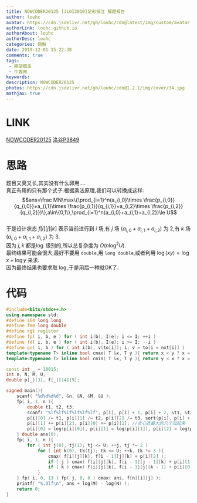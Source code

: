 ```yaml
---
title: NOWCODER20125 [JLOI2010]足彩投注 解题报告
author: louhc
avatar: https://cdn.jsdelivr.net/gh/louhc/cdn@latest/img/custom/avatar.jpg
authorLink: louhc.github.io
authorAbout: louhc
authorDesc: louhc
categories: 题解
date: 2019-12-01 15:22:38
comments: true
tags:
 - 期望概率
 - 牛客网
keywords: 
description: NOWCODER20125
photos: https://cdn.jsdelivr.net/gh/louhc/cdn@1.2.1/img/cover/34.jpg
mathjax: true
---
```


# LINK

[NOWCODER20125](https://ac.nowcoder.com/acm/problem/20125)
[洛谷P3849](https://www.luogu.com.cn/problem/P3849)

# 思路

题目又臭又长,其实没有什么卵用....  
真正有用的只有那个式子.根据乘法原理,我们可以转换成这样:  
$$ans=\frac MN\max\{\prod_{i=1}^n(a_{i,0}\times \frac{p_{i,0}}{q_{i,0}}+a_{i,1}\times \frac{p_{i,1}}{q_{i,1}}+a_{i,2}\times \frac{p_{i,2}}{q_{i,2}})\},a\in\{0,1\},\prod_{i=1}^n(a_{i,0}+a_{i,1}+a_{i,2})\le U$$  
于是设计状态 $f[i][j][k]$ 表示当前进行到 $i$ 场,有 $j$ 场 $(a_{i,0}+a_{i,1}+a_{i,2})$ 为 $2$,有 $k$ 场 $(a_{i,0}+a_{i,1}+a_{i,2})$ 为 $3$.  
因为 $j,k$ 都是$\log$ 级别的,所以总复杂度为 $O(n\log^2 U)$.  
最终结果可能会很大,最好不要用 `double`,用 `long double`,或者利用 $\log(xy)=\log x + \log y$ 来求.  
因为最终结果也要求取 $\log$,于是用后一种就OK了.  

# 代码

```cpp
#include<bits/stdc++.h>
using namespace std;
#define i64 long long
#define f80 long double
#define rgt register
#define fp( i, b, e ) for ( int i(b), I(e); i <= I; ++i )
#define fd( i, b, e ) for ( int i(b), I(e); i >= I; --i )
#define go( i, b ) for ( int i(b), v(to[i]); i; v = to[i = nxt[i]] )
template<typename T> inline bool cmax( T &x, T y ){ return x < y ? x = y, 1 : 0; }
template<typename T> inline bool cmin( T &x, T y ){ return y < x ? x = y, 1 : 0; }

const int _ = 10015;
int n, N, M, U;
double p[_][3], f[_][14][9];

signed main(){
	scanf( "%d%d%d%d", &n, &N, &M, &U );
	fp( i, 1, n ){
		double t1, t2, t3;
		scanf( "%lf%lf%lf%lf%lf%lf", p[i], p[i] + 1, p[i] + 2, &t1, &t2, &t3 );
		p[i][0] /= t1, p[i][1] /= t2, p[i][2] /= t3, sort(p[i], p[i] + 3),
		p[i][1] += p[i][2], p[i][0] += p[i][1]; //贪心选最大的几个加起来
		p[i][0] = log(p[i][0]), p[i][1] = log(p[i][1]), p[i][2] = log(p[i][2]);
	} double ans(0);
	fp( i, 1, n ){
		for ( int j(0), tj(1); tj <= U; ++j, tj *= 2 )
			for ( int k(0), tk(tj); tk <= U; ++k, tk *= 3 ){
				cmax( f[i][j][k], f[i - 1][j][k] + p[i][2] );
				if ( j ) cmax( f[i][j][k], f[i - 1][j - 1][k] + p[i][1] );
				if ( k ) cmax( f[i][j][k], f[i - 1][j][k - 1] + p[i][0] );
			}
	} fp( i, 0, 13 ) fp( j, 0, 8 ) cmax( ans, f[n][i][j] );
	printf( "%.3lf\n", ans + log(M) - log(N) );
	return 0;
}
```